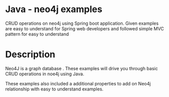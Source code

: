 # Java - neo4j examples


CRUD operations on neo4j using Spring boot application. Given examples are easy to understand for Spring web developers and followed simple MVC pattern for easy to understand


# Description 
Neo4J is a graph database . These examples will drive you through basic CRUD operations in noe4j using Java.

These examples also included a additional properties to add on Neo4j relationship with easy to understand examples. 


